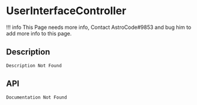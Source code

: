 # UserInterfaceController

!!! info
    This Page needs more info, Contact AstroCode#9853 and bug him to add more info to this page.

## Description

    Description Not Found

## API

    Documentation Not Found
